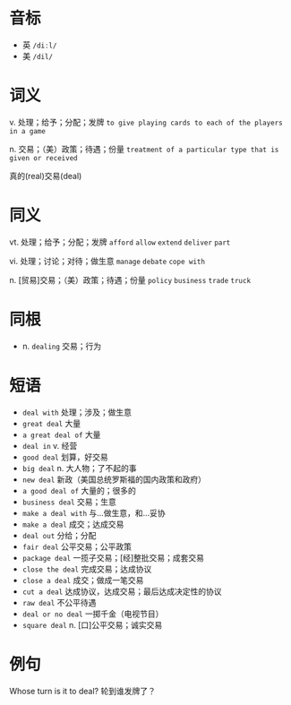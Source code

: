 # 音标

- 英 `/diːl/`
- 美 `/dil/`

# 词义

v. 处理；给予；分配；发牌
`to give playing cards to each of the players in a game`

n. 交易；（美）政策；待遇；份量
`treatment of a particular type that is given or received`



真的(real)交易(deal)

# 同义

vt. 处理；给予；分配；发牌
`afford` `allow` `extend` `deliver` `part`

vi. 处理；讨论；对待；做生意
`manage` `debate` `cope with`

n. [贸易]交易；（美）政策；待遇；份量
`policy` `business` `trade` `truck`

# 同根

- n. `dealing` 交易；行为

# 短语

- `deal with` 处理；涉及；做生意
- `great deal` 大量
- `a great deal of` 大量
- `deal in` v. 经营
- `good deal` 划算，好交易
- `big deal` n. 大人物；了不起的事
- `new deal` 新政（美国总统罗斯福的国内政策和政府）
- `a good deal of` 大量的；很多的
- `business deal` 交易；生意
- `make a deal with` 与…做生意，和…妥协
- `make a deal` 成交；达成交易
- `deal out` 分给；分配
- `fair deal` 公平交易；公平政策
- `package deal` 一揽子交易；[经]整批交易；成套交易
- `close the deal` 完成交易；达成协议
- `close a deal` 成交；做成一笔交易
- `cut a deal` 达成协议，达成交易；最后达成决定性的协议
- `raw deal` 不公平待遇
- `deal or no deal` 一掷千金（电视节目）
- `square deal` n. [口]公平交易；诚实交易

# 例句

Whose turn is it to deal?
轮到谁发牌了？


